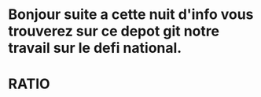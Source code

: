# Bonjour suite a cette nuit d'info vous trouverez sur ce depot git notre travail sur le defi national.
#
#    RATIO
